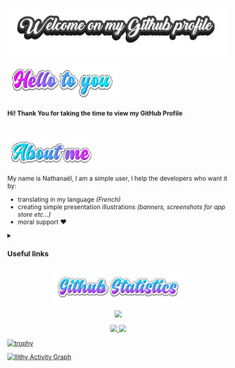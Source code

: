 <p align="center">

<img alt="Welcome" src="https://github.com/Ilithy/Ilithy/blob/57b1a028ee1ae52285a2ac1efbbae18ae40a6c9a/Art/Welcome-on-my-Github-profile.gif"/>

</p>


<p align="left">
<img alt="Hello" src="https://github.com/Ilithy/Ilithy/blob/603e97bb93ef393590b0c58ab32194efe33a8452/Art/Hello-to-you-19-07-2022.gif"width="250"/>
</p>



<div size='20px'><b>Hi! Thank You for taking the time to view my GitHub Profile</b></div>  
<br/><br/>
    
<p align="left">
<img alt="About" src="https://github.com/Ilithy/Ilithy/blob/57b1a028ee1ae52285a2ac1efbbae18ae40a6c9a/Art/About-me-19-07-2022.gif"width="200"/>
</p>
  
My name is Nathanaël, I am a simple user, I help the developers who want it by:

- translating in my language _(French)_
- creating simple presentation illustrations _(banners, screenshots for app store etc...)_
- moral support ❤️

<!--
**Ilithy/Ilithy** is a ✨ _special_ ✨ repository because its `README.md` (this file) appears on your GitHub profile.

Here are some ideas to get you started:

- 🔭 I’m currently working on ...
- 🌱 I’m currently learning ...
- 👯 I’m looking to collaborate on ...
- 🤔 I’m looking for help with ...
- 💬 Ask me about ...
- 📫 How to reach me: ...
- 😄 Pronouns: ...
- ⚡ Fun fact: ...
-->

<details>
<summary><h3>Useful links</h3></summary>

**- Useful android foss application**
  1. [Olauncher CF](https://github.com/jooooscha/Olauncher)
  2. [Silence](https://github.com/x13a/Silence)
  3. [KeepassDX](https://github.com/Kunzisoft/KeePassDX)
  4. [Url checker](https://github.com/TrianguloY/UrlChecker)
  5. [_Unofficial_ Deepl for Android](https://github.com/sakusaku3939/DeepLAndroid)
  6. _More soon_ <!-- to filled in later -->

</details>

<p align="center">
<img alt="Statistics" src="https://github.com/Ilithy/Ilithy/blob/bf1be3110677475ceeeb6362a573089a174f2b72/Art/Github-Statistics-20-07-2022.gif"width="300"/>
</p>


<p align="center"> <img src="https://komarev.com/ghpvc/?username=Ilithy&label=Profile%20views&color=0e75b6&style=flat"
 </p>

<br/>
<p align="center">
  <a href="https://github.com/Ilithy">
   <img width="49.5%" src="https://github-readme-stats.vercel.app/api?username=Ilithy&show_icons=true&theme=radical&hide_border=true" />
    <img width="49.5%" src="https://github-readme-streak-stats.herokuapp.com/?user=Ilithy&show_icons=true&theme=radical&hide_border=true" />


[![trophy](https://github-profile-trophy.vercel.app/?username=Ilithy)](https://github.com/Ilithy/github-profile-trophy)


[![Ilithy Activity Graph](https://activity-graph.herokuapp.com/graph?username=Ilithy&custom_title=Ilithy%20Contribution%20Graph&theme=radical)](https://Ilithy.dev)
</a>
 </p>
  <br>
<!-- No new line at the end of file -->
